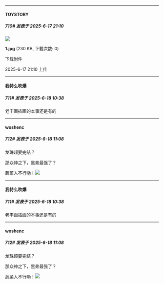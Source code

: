 ﻿
*****

####  TOYSTORY  
##### 710#       发表于 2025-6-17 21:10

<img src="https://img.stage1st.com/forum/202506/17/211055kqk5g8yh8ksqljkm.jpg" referrerpolicy="no-referrer">

<strong>1.jpg</strong> (230 KB, 下载次数: 0)

下载附件

2025-6-17 21:10 上传


*****

####  我特么吹爆  
##### 711#       发表于 2025-6-18 10:38

老丰画插画的本事还是有的

*****

####  woshenc  
##### 712#       发表于 2025-6-18 11:08

龙珠超要完结？

那众神之下，黑弗最强了？

蔬菜人不行呦！<img src="https://static.stage1st.com/image/smiley/face2017/048.png" referrerpolicy="no-referrer">


*****

####  我特么吹爆  
##### 711#       发表于 2025-6-18 10:38

老丰画插画的本事还是有的

*****

####  woshenc  
##### 712#       发表于 2025-6-18 11:08

龙珠超要完结？

那众神之下，黑弗最强了？

蔬菜人不行呦！<img src="https://static.stage1st.com/image/smiley/face2017/048.png" referrerpolicy="no-referrer">

